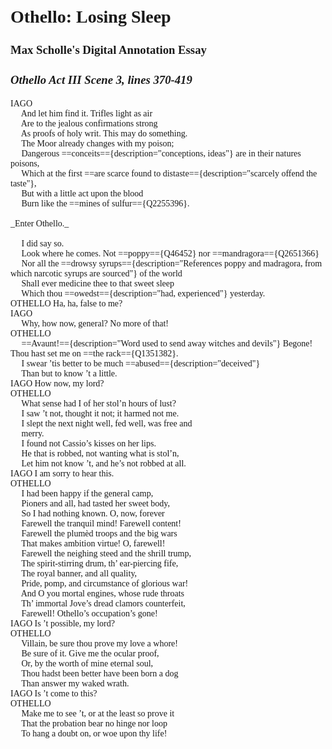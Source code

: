 <h1 style="font-family: 'Times New Roman', serif; margin-top: 30px; margin-bottom: 10px;"><strong>Othello: Losing Sleep</strong></h1>
<div style="font-size: 16px;">
    <h3 style="font-family: 'Times New Roman', serif;">Max Scholle's Digital Annotation Essay</h3>
    <h3 style="font-family: 'Times New Roman', serif;"><em>Othello Act III Scene 3, lines 370-419</em></h3>
</div>

<span style="font-family: 'Times New Roman', serif;">
IAGO</br>
&emsp; And let him find it. Trifles light as air</br>
&emsp; Are to the jealous confirmations strong</br>
&emsp; As proofs of holy writ. This may do something.</br>
&emsp; The Moor already changes with my poison;</br>
&emsp; Dangerous ==conceits=={description="conceptions, ideas"} are in their natures poisons,</br>
&emsp; Which at the first ==are scarce found to distaste=={description="scarcely offend the taste"},</br>
&emsp; But with a little act upon the blood</br>
&emsp; Burn like the ==mines of sulfur=={Q2255396}.</br>
</br>
_Enter Othello._</br>
</br>
&emsp; I did say so.</br>
&emsp; Look where he comes. Not ==poppy=={Q46452} nor ==mandragora=={Q2651366}</br>
&emsp; Nor all the ==drowsy syrups=={description="References poppy and madragora, from which narcotic syrups are sourced"} of the world</br>
&emsp; Shall ever medicine thee to that sweet sleep</br>
&emsp; Which thou ==owedst=={description="had, experienced"} yesterday.</br>
OTHELLO  Ha, ha, false to me?</br>
IAGO </br>
&emsp; Why, how now, general? No more of that!</br>
OTHELLO </br>
&emsp; ==Avaunt!=={description="Word used to send away witches and devils"} Begone! Thou hast set me on ==the rack=={Q1351382}.</br>
&emsp; I swear ’tis better to be much ==abused=={description="deceived"}</br>
&emsp; Than but to know ’t a little.</br>
IAGO  How now, my lord?</br>
OTHELLO </br>
&emsp; What sense had I of her stol’n hours of lust?</br>
&emsp; I saw ’t not, thought it not; it harmed not me.</br>
&emsp; I slept the next night well, fed well, was free and</br>
&emsp; merry.</br>
&emsp; I found not Cassio’s kisses on her lips.</br>
&emsp; He that is robbed, not wanting what is stol’n,</br>
&emsp; Let him not know ’t, and he’s not robbed at all.</br>
IAGO  I am sorry to hear this.</br>
OTHELLO </br>
&emsp; I had been happy if the general camp,</br>
&emsp; Pioners and all, had tasted her sweet body,</br>
&emsp; So I had nothing known. O, now, forever</br>
&emsp; Farewell the tranquil mind! Farewell content!</br>
&emsp; Farewell the plumèd troops and the big wars</br>
&emsp; That makes ambition virtue! O, farewell!</br>
&emsp; Farewell the neighing steed and the shrill trump,</br>
&emsp; The spirit-stirring drum, th’ ear-piercing fife,</br>
&emsp; The royal banner, and all quality,</br>
&emsp; Pride, pomp, and circumstance of glorious war!</br>
&emsp; And O you mortal engines, whose rude throats</br>
&emsp; Th’ immortal Jove’s dread clamors counterfeit,</br>
&emsp; Farewell! Othello’s occupation’s gone!</br>
IAGO  Is ’t possible, my lord?</br>
OTHELLO </br>
&emsp; Villain, be sure thou prove my love a whore!</br>
&emsp; Be sure of it. Give me the ocular proof,</br>
&emsp; Or, by the worth of mine eternal soul,</br>
&emsp; Thou hadst been better have been born a dog</br>
&emsp; Than answer my waked wrath.</br>
IAGO  Is ’t come to this?</br>
OTHELLO </br>
&emsp; Make me to see ’t, or at the least so prove it</br>
&emsp; That the probation bear no hinge nor loop</br>
&emsp; To hang a doubt on, or woe upon thy life!</br>
</span>